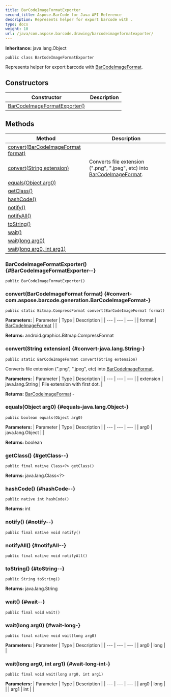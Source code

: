 ```yaml
---
title: BarCodeImageFormatExporter
second_title: Aspose.BarCode for Java API Reference
description: Represents helper for export barcode with .
type: docs
weight: 10
url: /java/com.aspose.barcode.drawing/barcodeimageformatexporter/
---
```

**Inheritance:**
java.lang.Object
```
public class BarCodeImageFormatExporter
```

Represents helper for export barcode with [BarCodeImageFormat](../../com.aspose.barcode.generation/barcodeimageformat).
## Constructors

| Constructor | Description |
| --- | --- |
| [BarCodeImageFormatExporter()](#BarCodeImageFormatExporter--) |  |
## Methods

| Method | Description |
| --- | --- |
| [convert(BarCodeImageFormat format)](#convert-com.aspose.barcode.generation.BarCodeImageFormat-) |  |
| [convert(String extension)](#convert-java.lang.String-) | Converts file extension (".png", ".jpeg", etc) into [BarCodeImageFormat](../../com.aspose.barcode.generation/barcodeimageformat). |
| [equals(Object arg0)](#equals-java.lang.Object-) |  |
| [getClass()](#getClass--) |  |
| [hashCode()](#hashCode--) |  |
| [notify()](#notify--) |  |
| [notifyAll()](#notifyAll--) |  |
| [toString()](#toString--) |  |
| [wait()](#wait--) |  |
| [wait(long arg0)](#wait-long-) |  |
| [wait(long arg0, int arg1)](#wait-long-int-) |  |
### BarCodeImageFormatExporter() {#BarCodeImageFormatExporter--}
```
public BarCodeImageFormatExporter()
```


### convert(BarCodeImageFormat format) {#convert-com.aspose.barcode.generation.BarCodeImageFormat-}
```
public static Bitmap.CompressFormat convert(BarCodeImageFormat format)
```




**Parameters:**
| Parameter | Type | Description |
| --- | --- | --- |
| format | [BarCodeImageFormat](../../com.aspose.barcode.generation/barcodeimageformat) |  |

**Returns:**
android.graphics.Bitmap.CompressFormat
### convert(String extension) {#convert-java.lang.String-}
```
public static BarCodeImageFormat convert(String extension)
```


Converts file extension (".png", ".jpeg", etc) into [BarCodeImageFormat](../../com.aspose.barcode.generation/barcodeimageformat).

**Parameters:**
| Parameter | Type | Description |
| --- | --- | --- |
| extension | java.lang.String | File extension with first dot. |

**Returns:**
[BarCodeImageFormat](../../com.aspose.barcode.generation/barcodeimageformat) - 
### equals(Object arg0) {#equals-java.lang.Object-}
```
public boolean equals(Object arg0)
```




**Parameters:**
| Parameter | Type | Description |
| --- | --- | --- |
| arg0 | java.lang.Object |  |

**Returns:**
boolean
### getClass() {#getClass--}
```
public final native Class<?> getClass()
```




**Returns:**
java.lang.Class<?>
### hashCode() {#hashCode--}
```
public native int hashCode()
```




**Returns:**
int
### notify() {#notify--}
```
public final native void notify()
```




### notifyAll() {#notifyAll--}
```
public final native void notifyAll()
```




### toString() {#toString--}
```
public String toString()
```




**Returns:**
java.lang.String
### wait() {#wait--}
```
public final void wait()
```




### wait(long arg0) {#wait-long-}
```
public final native void wait(long arg0)
```




**Parameters:**
| Parameter | Type | Description |
| --- | --- | --- |
| arg0 | long |  |

### wait(long arg0, int arg1) {#wait-long-int-}
```
public final void wait(long arg0, int arg1)
```




**Parameters:**
| Parameter | Type | Description |
| --- | --- | --- |
| arg0 | long |  |
| arg1 | int |  |


